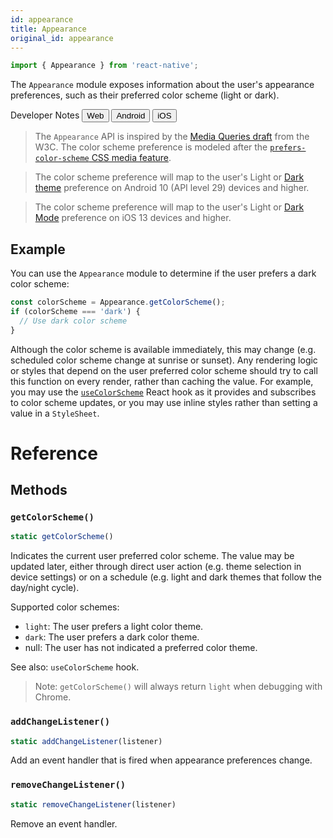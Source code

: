 ```yaml
---
id: appearance
title: Appearance
original_id: appearance
---
```


```jsx
import { Appearance } from 'react-native';
```

The `Appearance` module exposes information about the user's appearance preferences, such as their preferred color scheme (light or dark).

<div class="toggler">
  <span>Developer Notes</span>
  <span role="tablist" class="toggle-devNotes">
    <button role="tab" class="button-webNote" onclick="displayTabs('devNotes', 'webNote')">Web</button>
    <button role="tab" class="button-androidNote" onclick="displayTabs('devNotes', 'androidNote')">Android</button>
    <button role="tab" class="button-iosNote" onclick="displayTabs('devNotes', 'iosNote')">iOS</button>
  </span>
</div>

<block class="webNote devNotes" />

> The `Appearance` API is inspired by the [Media Queries draft](https://drafts.csswg.org/mediaqueries-5/) from the W3C. The color scheme preference is modeled after the [`prefers-color-scheme` CSS media feature](https://developer.mozilla.org/en-US/docs/Web/CSS/@media/prefers-color-scheme).

<block class="androidNote devNotes" />

> The color scheme preference will map to the user's Light or [Dark theme](https://developer.android.com/guide/topics/ui/look-and-feel/darktheme) preference on Android 10 (API level 29) devices and higher.

<block class="iosNote devNotes" />

> The color scheme preference will map to the user's Light or [Dark Mode](https://developer.apple.com/design/human-interface-guidelines/ios/visual-design/dark-mode/) preference on iOS 13 devices and higher.

<block class="endBlock devNotes" />

## Example

You can use the `Appearance` module to determine if the user prefers a dark color scheme:

```jsx
const colorScheme = Appearance.getColorScheme();
if (colorScheme === 'dark') {
  // Use dark color scheme
}
```

Although the color scheme is available immediately, this may change (e.g. scheduled color scheme change at sunrise or sunset). Any rendering logic or styles that depend on the user preferred color scheme should try to call this function on every render, rather than caching the value. For example, you may use the [`useColorScheme`](usecolorscheme) React hook as it provides and subscribes to color scheme updates, or you may use inline styles rather than setting a value in a `StyleSheet`.

# Reference

## Methods

### `getColorScheme()`

```jsx
static getColorScheme()
```

Indicates the current user preferred color scheme. The value may be updated later, either through direct user action (e.g. theme selection in device settings) or on a schedule (e.g. light and dark themes that follow the day/night cycle).

Supported color schemes:

- `light`: The user prefers a light color theme.
- `dark`: The user prefers a dark color theme.
- null: The user has not indicated a preferred color theme.

See also: `useColorScheme` hook.

> Note: `getColorScheme()` will always return `light` when debugging with Chrome.

### `addChangeListener()`

```jsx
static addChangeListener(listener)
```

Add an event handler that is fired when appearance preferences change.

### `removeChangeListener()`

```jsx
static removeChangeListener(listener)
```

Remove an event handler.
